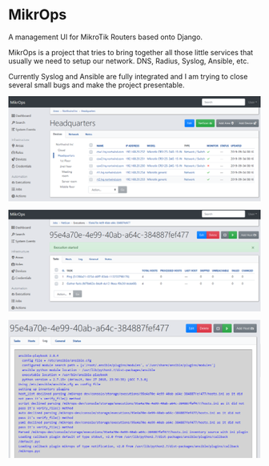 # MikrOps
A management UI for MikroTik Routers based onto Django.

MikrOps is a project that tries to bring together all those little services that usually we need to setup our network. DNS, Radius, Syslog, Ansible, etc.

Currently Syslog and Ansible are fully integrated and I am trying to close several small bugs and make the project presentable.

![mikrops area devices](mikrops-area-devices.png)

![mikrops execution start](mikrops-execution-start.png)

![mikrops execution log](mikrops-execution-log.png)
